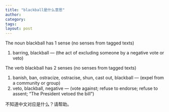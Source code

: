 ```yaml
---
title: "blackball是什么意思"
author:
category: 
tags: 
layout: post
---
```

The noun blackball has 1 sense (no senses from tagged texts)

<ol>

<li>barring, blackball — (the act of excluding someone by a negative vote or veto)</li>

</ol>

The verb blackball has 2 senses (no senses from tagged texts)

<ol>

<li>banish, ban, ostracize, ostracise, shun, cast out, blackball — (expel from a community or group)</li>

<li>veto, blackball, negative — (vote against; refuse to endorse; refuse to assent; “The President vetoed the bill”)</li>

</ol>

不知道中文对应是什么？请帮助。

